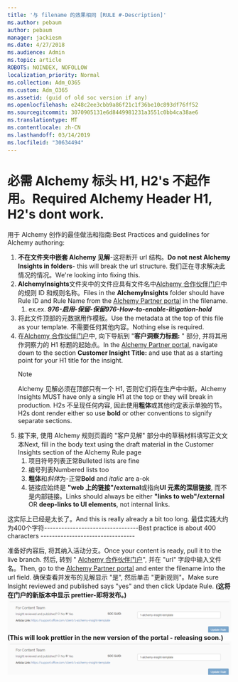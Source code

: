 ```yaml
---
title: '与 filename 的效果相同 [RULE #-Description]'
ms.author: pebaum
author: pebaum
manager: jackiesm
ms.date: 4/27/2018
ms.audience: Admin
ms.topic: article
ROBOTS: NOINDEX, NOFOLLOW
localization_priority: Normal
ms.collection: Adm_O365
ms.custom: Adm_O365
ms.assetid: (guid of old soc version if any)
ms.openlocfilehash: e248c2ee3cbb9a86f21c1f36be10c893df76ff52
ms.sourcegitcommit: 3070905131e6d8449981231a3551c0bb4ca38ae6
ms.translationtype: MT
ms.contentlocale: zh-CN
ms.lasthandoff: 03/14/2019
ms.locfileid: "30634494"
---
```

# <a name="required-alchemy-header-h1-h2s-dont-work"></a><span data-ttu-id="342a5-102">必需 Alchemy 标头 H1, H2's 不起作用。</span><span class="sxs-lookup"><span data-stu-id="342a5-102">Required Alchemy Header H1, H2's dont work.</span></span>
<span data-ttu-id="342a5-103">用于 Alchemy 创作的最佳做法和指南:</span><span class="sxs-lookup"><span data-stu-id="342a5-103">Best Practices and guidelines for Alchemy authoring:</span></span>

1. <span data-ttu-id="342a5-104">**不在文件夹中嵌套 Alchemy 见解**-这将断开 url 结构。</span><span class="sxs-lookup"><span data-stu-id="342a5-104">**Do not nest Alchemy Insights in folders**- this will break the url structure.</span></span> <span data-ttu-id="342a5-105">我们正在寻求解决此情况的情况。</span><span class="sxs-lookup"><span data-stu-id="342a5-105">We're looking into fixing this.</span></span>
1. <span data-ttu-id="342a5-106">**AlchemyInsights**文件夹中的文件应具有文件名中[Alchemy 合作伙伴门户](https://alchemyportal.azurewebsites.net)中的规则 ID 和规则名称。</span><span class="sxs-lookup"><span data-stu-id="342a5-106">Files in the **AlchemyInsights** folder should have Rule ID and Rule Name from the [Alchemy Partner portal](https://alchemyportal.azurewebsites.net) in the filename.</span></span>
    1. <span data-ttu-id="342a5-107">ex.</span><span class="sxs-lookup"><span data-stu-id="342a5-107">ex.</span></span> <span data-ttu-id="342a5-108">***976-启用-保留-保留***</span><span class="sxs-lookup"><span data-stu-id="342a5-108">***976-How-to-enable-litigation-hold***</span></span>
1. <span data-ttu-id="342a5-109">将此文件顶部的元数据用作模板。</span><span class="sxs-lookup"><span data-stu-id="342a5-109">Use the metadata at the top of this file as your template.</span></span> <span data-ttu-id="342a5-110">不需要任何其他内容。</span><span class="sxs-lookup"><span data-stu-id="342a5-110">Nothing else is required.</span></span>
1. <span data-ttu-id="342a5-111">在[Alchemy 合作伙伴门户](https://alchemyportal.azurewebsites.net)中, 向下导航到 "**客户洞察力标题:** " 部分, 并将其用作洞察力的 H1 标题的起始点。</span><span class="sxs-lookup"><span data-stu-id="342a5-111">In the [Alchemy Partner portal](https://alchemyportal.azurewebsites.net), navigate down to the section **Customer Insight Title:** and use that as a starting point for your H1 title for the insight.</span></span> 
    > [!NOTE]
    > <span data-ttu-id="342a5-112">Alchemy 见解必须在顶部只有一个 H1, 否则它们将在生产中中断。</span><span class="sxs-lookup"><span data-stu-id="342a5-112">Alchemy Insights MUST have only a single H1 at the top or they will break in production.</span></span> <span data-ttu-id="342a5-113">H2s 不呈现任何内容, 因此使用**粗体**或其他约定表示单独的节。</span><span class="sxs-lookup"><span data-stu-id="342a5-113">H2s dont render either so use **bold** or other conventions to signify separate sections.</span></span>
1. <span data-ttu-id="342a5-114">接下来, 使用 Alchemy 规则页面的 "客户见解" 部分中的草稿材料填写正文文本</span><span class="sxs-lookup"><span data-stu-id="342a5-114">Next, fill in the body text using the draft material in the Customer Insights section of the Alchemy Rule page</span></span>
    1. <span data-ttu-id="342a5-115">项目符号列表正常</span><span class="sxs-lookup"><span data-stu-id="342a5-115">Bulleted lists are fine</span></span>
    1. <span data-ttu-id="342a5-116">编号列表</span><span class="sxs-lookup"><span data-stu-id="342a5-116">Numbered lists too</span></span>
    1. <span data-ttu-id="342a5-117">**粗体**和*斜体*为-正常</span><span class="sxs-lookup"><span data-stu-id="342a5-117">**Bold** and *italic* are a-ok</span></span>
    1. <span data-ttu-id="342a5-118">链接应始终是 **"web 上的链接"/external**或指向**UI 元素的深层链接**, 而不是内部链接。</span><span class="sxs-lookup"><span data-stu-id="342a5-118">Links should always be either **"links to web"/external** OR **deep-links to UI elements**, not internal links.</span></span>

<span data-ttu-id="342a5-119">这实际上已经是太长了。</span><span class="sxs-lookup"><span data-stu-id="342a5-119">And this is really already a bit too long.</span></span> <span data-ttu-id="342a5-120">最佳实践大约为400个字符---------------------------------</span><span class="sxs-lookup"><span data-stu-id="342a5-120">Best practice is about 400 characters ---------------------------------</span></span>

<span data-ttu-id="342a5-121">准备好内容后, 将其纳入活动分支。</span><span class="sxs-lookup"><span data-stu-id="342a5-121">Once your content is ready, pull it to the live branch.</span></span> <span data-ttu-id="342a5-122">然后, 转到 " [Alchemy 合作伙伴门户](https://alchemyportal.azurewebsites.net)", 并在 "url" 字段中输入文件名。</span><span class="sxs-lookup"><span data-stu-id="342a5-122">Then, go to the [Alchemy Partner portal](https://alchemyportal.azurewebsites.net) and enter the filename into the url field.</span></span> <span data-ttu-id="342a5-123">确保查看并发布的见解显示 "是", 然后单击 "更新规则"。</span><span class="sxs-lookup"><span data-stu-id="342a5-123">Make sure Insight reviewed and published says "yes" and then click Update Rule.</span></span> <span data-ttu-id="342a5-124">**(这将在门户的新版本中显示 prettier-即将发布。)**
 ![url 字段](media/for-content-team.PNG)</span><span class="sxs-lookup"><span data-stu-id="342a5-124">**(This will look prettier in the new version of the portal - releasing soon.)**
![url field](media/for-content-team.PNG)</span></span>

